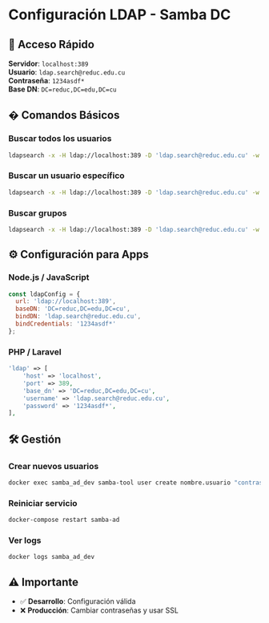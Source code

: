
# Configuración LDAP - Samba DC

## 🎯 Acceso Rápido

**Servidor**: `localhost:389`  
**Usuario**: `ldap.search@reduc.edu.cu`  
**Contraseña**: `1234asdf*`  
**Base DN**: `DC=reduc,DC=edu,DC=cu`

## � Comandos Básicos

### Buscar todos los usuarios
```bash
ldapsearch -x -H ldap://localhost:389 -D 'ldap.search@reduc.edu.cu' -w '1234asdf*' -b 'DC=reduc,DC=edu,DC=cu' '(objectClass=user)' cn sAMAccountName
```

### Buscar un usuario específico
```bash
ldapsearch -x -H ldap://localhost:389 -D 'ldap.search@reduc.edu.cu' -w '1234asdf*' -b 'DC=reduc,DC=edu,DC=cu' '(sAMAccountName=angel.napoles)'
```

### Buscar grupos
```bash
ldapsearch -x -H ldap://localhost:389 -D 'ldap.search@reduc.edu.cu' -w '1234asdf*' -b 'DC=reduc,DC=edu,DC=cu' '(objectClass=group)' cn
```

## ⚙️ Configuración para Apps

### Node.js / JavaScript
```javascript
const ldapConfig = {
  url: 'ldap://localhost:389',
  baseDN: 'DC=reduc,DC=edu,DC=cu',
  bindDN: 'ldap.search@reduc.edu.cu',
  bindCredentials: '1234asdf*'
};
```

### PHP / Laravel
```php
'ldap' => [
    'host' => 'localhost',
    'port' => 389,
    'base_dn' => 'DC=reduc,DC=edu,DC=cu',
    'username' => 'ldap.search@reduc.edu.cu',
    'password' => '1234asdf*',
],
```

## 🛠️ Gestión

### Crear nuevos usuarios
```bash
docker exec samba_ad_dev samba-tool user create nombre.usuario "contraseña123"
```

### Reiniciar servicio
```bash
docker-compose restart samba-ad
```

### Ver logs
```bash
docker logs samba_ad_dev
```

## ⚠️ Importante

- ✅ **Desarrollo**: Configuración válida
- ❌ **Producción**: Cambiar contraseñas y usar SSL